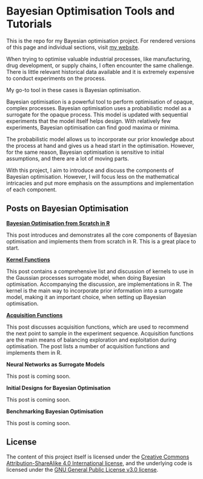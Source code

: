 # Bayesian Optimisation Tools and Tutorials

This is the repo for my Bayesian optimisation project. For rendered versions of this page and individual sections, visit [my website](https://anhosu.com/project/bayesian-optimisation/).

When trying to optimise valuable industrial processes, like manufacturing, drug development, or supply chains, I often encounter the same challenge. There is little relevant historical data available and it is extremely expensive to conduct experiments on the process.

My go-to tool in these cases is Bayesian optimisation.

Bayesian optimisation is a powerful tool to perform optimisation of opaque, complex processes. Bayesian optimisation uses a probabilistic model as a surrogate for the opaque process. This model is updated with sequential experiments that the model itself helps design. With relatively few experiments, Bayesian optimisation can find good maxima or minima.

The probabilistic model allows us to incorporate our prior knowledge about the process at hand and gives us a head start in the optimisation. However, for the same reason, Bayesian optimisation is sensitive to initial assumptions, and there are a lot of moving parts.

With this project, I aim to introduce and discuss the components of Bayesian optimisation. However, I will focus less on the mathematical intricacies and put more emphasis on the assumptions and implementation of each component.

## Posts on Bayesian Optimisation

**[Bayesian Optimisation from Scratch in R](https://anhosu.com/post/bayesian-opt-r)**

This post introduces and demonstrates all the core components of Bayesian optimisation and implements them from scratch in R. This is a great place to start.


**[Kernel Functions](https://anhosu.com/post/kernels-r/)**

This post contains a comprehensive list and discussion of kernels to use in the Gaussian processes surrogate model, when doing Bayesian optimisation. Accompanying the discussion, are implementations in R. The kernel is the main way to incorporate prior information into a surrogate model, making it an important choice, when setting up Bayesian optimisation.


**[Acquisition Functions](https://anhosu.com/post/acquisition-functions-r/)**

This post discusses acquisition functions, which are used to recommend the next point to sample in the experiment sequence. Acquisition functions are the main means of balancing exploration and exploitation during optimisation. The post lists a number of acquisition functions and implements them in R.


**Neural Networks as Surrogate Models**

This post is coming soon.


**Initial Designs for Bayesian Optimisation**

This post is coming soon.


**Benchmarking Bayesian Optimisation**

This post is coming soon.

## License

The content of this project itself is licensed under the [Creative Commons Attribution-ShareAlike 4.0 International license](https://creativecommons.org/licenses/by-sa/4.0/), and the underlying code is licensed under the [GNU General Public License v3.0 license](LICENSE).